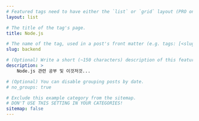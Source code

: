 ```yaml
---
# Featured tags need to have either the `list` or `grid` layout (PRO only).
layout: list

# The title of the tag's page.
title: Node.js

# The name of the tag, used in a post's front matter (e.g. tags: [<slug>]).
slug: backend

# (Optional) Write a short (~150 characters) description of this featured tag.
description: >
    Node.js 관련 공부 및 이것저것...

# (Optional) You can disable grouping posts by date.
# no_groups: true

# Exclude this example category from the sitemap.
# DON'T USE THIS SETTING IN YOUR CATEGORIES!
sitemap: false
---
```

